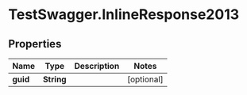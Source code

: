 # TestSwagger.InlineResponse2013

## Properties

Name | Type | Description | Notes
------------ | ------------- | ------------- | -------------
**guid** | **String** |  | [optional] 


